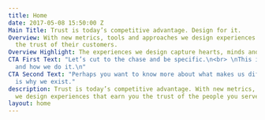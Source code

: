 ```yaml
---
title: Home
date: 2017-05-08 15:50:00 Z
Main Title: Trust is today’s competitive advantage. Design for it.
Overview: With new metrics, tools and approaches we design experiences that earn brands
  the trust of their customers.
Overview Highlight: The experiences we design capture hearts, minds and wallets.
CTA First Text: "Let’s cut to the chase and be specific.\n<br> \nThis is what we do
  and how we do it.\n"
CTA Second Text: "Perhaps you want to know more about what makes us different. \n<br>\nThis
  is why we exist."
description: Trust is today’s competitive advantage. With new metrics, tools and approaches
  we design experiences that earn you the trust of the people you serves as customers.
layout: home
---
```


